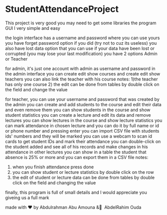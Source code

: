 # StudentAttendanceProject
This project is very good
you may need to get some libraries
the program GUI I very simple and easy

the login interface has a username and password where you can use yours
you have forget password option if you did (try not to cuz its useless)
you also have lost data option that you can use if your data have been lost or corrupted (you may lose your last modification)
you have 2 options Admin or Teacher

for admin, it's just one account with admin as username and password
in the admin interface you can create edit show courses and create edit show teachers 
you can also link the teacher with his course
notes:
1)the teacher has only one course
2) the edit can be done from tables by double click on the field and change the value

for teacher, you can use your username and password that was created by the admin
you can create and add students to the course and edit their data and even remove them 
you can show students in the course and show student statistics
you can create a lecture and edit its data and remove lectures
you can show lectures in the course and show lecture statistics
you can mark attendance in chosen lecture and you can do it by full name or id or phone number and pressing enter
you can import CSV file with students ids' numbers and they will be marked
you can use a webcam to scan id cards to get student IDs and mark their attendance
you can double-click on the student added and see all of his records and make changes in his attendance in other lectures
you can show in a table the student that absence is 25% or more and you can export them in a CSV file
notes:
1) when you finish attendance press done
2) you can show student or lecture statistics by double click on the row
2) the edit of student or lecture data can be done from tables by double click on the field and changing the value

finally, this program is full of small details and I would appreciate you giveing us a full mark

made with ❤ by Abdulrahman Abu Amouna & ِ AbdelRahim Ouda
 
